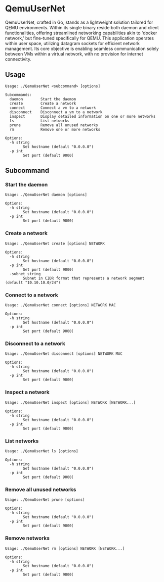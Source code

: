 # QemuUserNet

QemuUserNet, crafted in Go, stands as a lightweight solution tailored for QEMU environments. Within its single binary reside both daemon and client functionalities, offering streamlined networking capabilities akin to 'docker network,' but fine-tuned specifically for QEMU. This application operates within user space, utilizing datagram sockets for efficient network management. Its core objective is enabling seamless communication solely between VMs within a virtual network, with no provision for internet connectivity.

## Usage

```
Usage: ./QemuUserNet <subcommand> [options]

Subcommands:
  daemon        Start the daemon
  create        Create a network
  connect       Connect a vm to a network
  disconnect    Disconnect a vm to a network
  inspect       Display detailed information on one or more networks
  ls            List networks
  prune         Remove all unused networks
  rm            Remove one or more networks

Options:
  -h string
        Set hostname (default "0.0.0.0")
  -p int
        Set port (default 9000)
```

## Subcommand

### Start the daemon
```
Usage: ./QemuUserNet daemon [options]

Options:
  -h string
        Set hostname (default "0.0.0.0")
  -p int
        Set port (default 9000)
```

### Create a network
```
Usage: ./QemuUserNet create [options] NETWORK

Options:
  -h string
        Set hostname (default "0.0.0.0")
  -p int
        Set port (default 9000)
  -subnet string
        Subnet in CIDR format that represents a network segment (default "10.10.10.0/24")
```

### Connect to a network
```
Usage: ./QemuUserNet connect [options] NETWORK MAC

Options:
  -h string
        Set hostname (default "0.0.0.0")
  -p int
        Set port (default 9000)
```

### Disconnect to a network
```
Usage: ./QemuUserNet disconnect [options] NETWORK MAC

Options:
  -h string
        Set hostname (default "0.0.0.0")
  -p int
        Set port (default 9000)
```

### Inspect a network
```
Usage: ./QemuUserNet inspect [options] NETWORK [NETWORK...]

Options:
  -h string
        Set hostname (default "0.0.0.0")
  -p int
        Set port (default 9000)
```

### List networks
```
Usage: ./QemuUserNet ls [options]

Options:
  -h string
        Set hostname (default "0.0.0.0")
  -p int
        Set port (default 9000)
```

### Remove all unused networks
```
Usage: ./QemuUserNet prune [options]

Options:
  -h string
        Set hostname (default "0.0.0.0")
  -p int
        Set port (default 9000)
```

### Remove networks
```
Usage: ./QemuUserNet rm [options] NETWORK [NETWORK...]

Options:
  -h string
        Set hostname (default "0.0.0.0")
  -p int
        Set port (default 9000)
```
